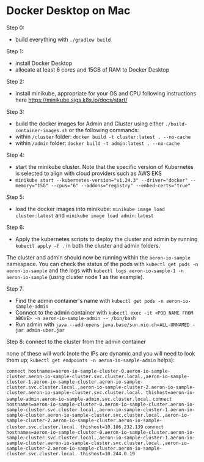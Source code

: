 # Docker Desktop on Mac

Step 0:
- build everything with `./gradlew build`

Step 1:
- install Docker Desktop
- allocate at least 6 cores and 15GB of RAM to Docker Desktop

Step 2:
- install minikube, appropriate for your OS and CPU following instructions here https://minikube.sigs.k8s.io/docs/start/

Step 3:
- build the docker images for Admin and Cluster using either `./build-container-images.sh` or the following commands:
- within `/cluster` folder: `docker build -t cluster:latest . --no-cache`
- within `/admin` folder: `docker build -t admin:latest . --no-cache`

Step 4:
- start the minikube cluster. Note that the specific version of Kubernetes is selected to align with cloud providers such as AWS EKS
- `minikube start --kubernetes-version="v1.24.3" --driver="docker" --memory="15G" --cpus="6" --addons="registry" --embed-certs="true"`

Step 5:
- load the docker images into minikube: `minikube image load cluster:latest` and `minikube image load admin:latest`

Step 6:
- Apply the kubernetes scripts to deploy the cluster and admin by running  `kubectl apply -f .` in both the cluster and admin folders.

The cluster and admin should now be running within the `aeron-io-sample` namespace.
You can check the status of the pods with `kubectl get pods -n aeron-io-sample` and the logs with `kubectl logs aeron-io-sample-1 -n aeron-io-sample` (using cluster node 1 as the example).

Step 7:
- Find the admin container's name with `kubectl get pods -n aeron-io-sample-admin`
- Connect to the admin container with `kubectl exec -it <POD NAME FROM ABOVE> -n aeron-io-sample-admin -- /bin/bash`
- Run admin with `java --add-opens java.base/sun.nio.ch=ALL-UNNAMED -jar admin-uber.jar`

Step 8: connect to the cluster from the admin container

none of these will work (note the IPs are dynamic and you will need to look them up; `kubectl get endpoints -n aeron-io-sample-admin` helps):

`connect hostnames=aeron-io-sample-cluster-0.aeron-io-sample-cluster.aeron-io-sample-cluster.svc.cluster.local.,aeron-io-sample-cluster-1.aeron-io-sample-cluster.aeron-io-sample-cluster.svc.cluster.local.,aeron-io-sample-cluster-2.aeron-io-sample-cluster.aeron-io-sample-cluster.svc.cluster.local. thishost=aeron-io-sample-admin.aeron-io-sample-admin.svc.cluster.local.`
`connect hostnames=aeron-io-sample-cluster-0.aeron-io-sample-cluster.aeron-io-sample-cluster.svc.cluster.local.,aeron-io-sample-cluster-1.aeron-io-sample-cluster.aeron-io-sample-cluster.svc.cluster.local.,aeron-io-sample-cluster-2.aeron-io-sample-cluster.aeron-io-sample-cluster.svc.cluster.local. thishost=10.106.232.139`
`connect hostnames=aeron-io-sample-cluster-0.aeron-io-sample-cluster.aeron-io-sample-cluster.svc.cluster.local.,aeron-io-sample-cluster-1.aeron-io-sample-cluster.aeron-io-sample-cluster.svc.cluster.local.,aeron-io-sample-cluster-2.aeron-io-sample-cluster.aeron-io-sample-cluster.svc.cluster.local. thishost=10.244.0.19`